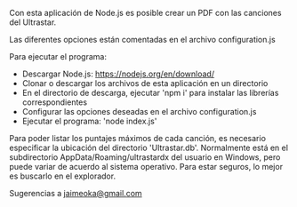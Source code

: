 Con esta aplicación de Node.js es posible crear un PDF con las canciones del Ultrastar.

Las diferentes opciones están comentadas en el archivo configuration.js

Para ejecutar el programa:
- Descargar Node.js: https://nodejs.org/en/download/
- Clonar o descargar los archivos de esta aplicación en un directorio
- En el directorio de descarga, ejecutar 'npm i' para instalar las librerías correspondientes
- Configurar las opciones deseadas en el archivo configuration.js
- Ejecutar el programa: 'node index.js'

Para poder listar los puntajes máximos de cada canción, es necesario especificar la ubicación del directorio 'Ultrastar.db'.
Normalmente está en el subdirectorio AppData/Roaming/ultrastardx del usuario en Windows, pero puede variar de acuerdo al sistema operativo.
Para estar seguros, lo mejor es buscarlo en el explorador.

Sugerencias a jaimeoka@gmail.com